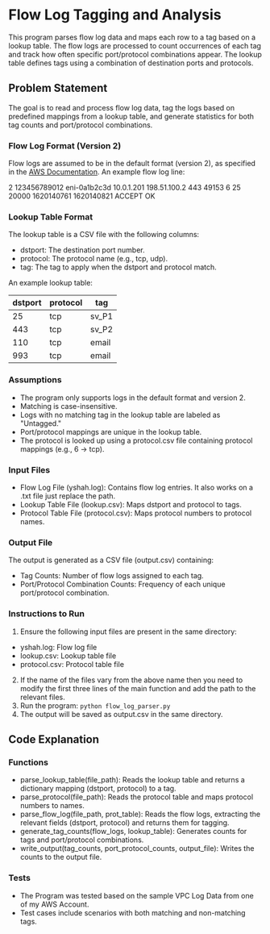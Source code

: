 # Flow Log Tagging and Analysis

This program parses flow log data and maps each row to a tag based on a lookup table. The flow logs are processed to count occurrences of each tag and track how often specific port/protocol combinations appear. The lookup table defines tags using a combination of destination ports and protocols.

## Problem Statement

The goal is to read and process flow log data, tag the logs based on predefined mappings from a lookup table, and generate statistics for both tag counts and port/protocol combinations.

### Flow Log Format (Version 2)

Flow logs are assumed to be in the default format (version 2), as specified in the [AWS Documentation](https://docs.aws.amazon.com/vpc/latest/userguide/flow-log-records.html). An example flow log line:

2 123456789012 eni-0a1b2c3d 10.0.1.201 198.51.100.2 443 49153 6 25 20000 1620140761 1620140821 ACCEPT OK

### Lookup Table Format

The lookup table is a CSV file with the following columns:

- dstport: The destination port number.
- protocol: The protocol name (e.g., tcp, udp).
- tag: The tag to apply when the dstport and protocol match.

An example lookup table:

| dstport | protocol | tag   |
| ------- | -------- | ----- |
| 25      | tcp      | sv_P1 |
| 443     | tcp      | sv_P2 |
| 110     | tcp      | email |
| 993     | tcp      | email |

### Assumptions

- The program only supports logs in the default format and version 2.
- Matching is case-insensitive.
- Logs with no matching tag in the lookup table are labeled as "Untagged."
- Port/protocol mappings are unique in the lookup table.
- The protocol is looked up using a protocol.csv file containing protocol mappings (e.g., 6 -> tcp).

### Input Files

- Flow Log File (yshah.log): Contains flow log entries. It also works on a .txt file just replace the path.
- Lookup Table File (lookup.csv): Maps dstport and protocol to tags.
- Protocol Table File (protocol.csv): Maps protocol numbers to protocol names.

### Output File

The output is generated as a CSV file (output.csv) containing:

- Tag Counts: Number of flow logs assigned to each tag.
- Port/Protocol Combination Counts: Frequency of each unique port/protocol combination.

### Instructions to Run

1. Ensure the following input files are present in the same directory:

- yshah.log: Flow log file
- lookup.csv: Lookup table file
- protocol.csv: Protocol table file

2. If the name of the files vary from the above name then you need to modify the first three lines of the main function and add the path to the relevant files.
3. Run the program: `python flow_log_parser.py`
4. The output will be saved as output.csv in the same directory.

## Code Explanation

### Functions

- parse_lookup_table(file_path): Reads the lookup table and returns a dictionary mapping (dstport, protocol) to a tag.
- parse_protocol(file_path): Reads the protocol table and maps protocol numbers to names.
- parse_flow_log(file_path, prot_table): Reads the flow logs, extracting the relevant fields (dstport, protocol) and returns them for tagging.
- generate_tag_counts(flow_logs, lookup_table): Generates counts for tags and port/protocol combinations.
- write_output(tag_counts, port_protocol_counts, output_file): Writes the counts to the output file.

### Tests

- The Program was tested based on the sample VPC Log Data from one of my AWS Account.
- Test cases include scenarios with both matching and non-matching tags.

